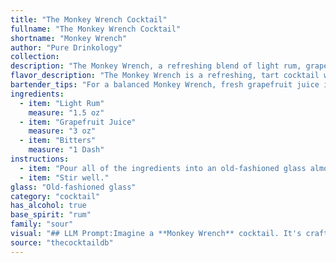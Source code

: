 ```yaml
---
title: "The Monkey Wrench Cocktail"
fullname: "The Monkey Wrench Cocktail"
shortname: "Monkey Wrench"
author: "Pure Drinkology"
collection:
description: "The Monkey Wrench, a refreshing blend of light rum, grapefruit juice, and bitters, belongs to the **Sour** family of cocktails. Its origins are unknown, but its simplicity and tartness likely made it a popular choice among sailors and laborers in the early 20th century. "
flavor_description: "The Monkey Wrench is a refreshing, tart cocktail with a citrusy punch. The light rum provides a smooth, sweet base, while the grapefruit juice delivers a bright, tangy flavor. A dash of bitters adds a subtle complexity and a hint of herbal notes, balancing out the sweetness and creating a well-rounded profile. "
bartender_tips: "For a balanced Monkey Wrench, fresh grapefruit juice is key. Use a good quality light rum, not overly sweet. A few dashes of Angostura bitters add complexity, but go easy – you don't want them to overpower the citrus. Shake well with ice to chill and dilute, then strain into a chilled coupe glass. A grapefruit wedge garnish adds a nice touch! "
ingredients:
  - item: "Light Rum"
    measure: "1.5 oz"
  - item: "Grapefruit Juice"
    measure: "3 oz"
  - item: "Bitters"
    measure: "1 Dash"
instructions:
  - item: "Pour all of the ingredients into an old-fashioned glass almost filled with ice cubes."
  - item: "Stir well."
glass: "Old-fashioned glass"
category: "cocktail"
has_alcohol: true
base_spirit: "rum"
family: "sour"
visual: "## LLM Prompt:Imagine a **Monkey Wrench** cocktail. It's crafted with **light rum**, **grapefruit juice**, and a dash of **bitters**.  **Describe the appearance of this cocktail:*** **Color:** What hues does the cocktail exhibit? Is it a vibrant pink, a more muted coral, or something else entirely?* **Clarity:** Is the cocktail clear, cloudy, or somewhere in between? * **Texture:** Is it smooth and silky, or does it have a slightly cloudy appearance due to the bitters? * **Garnish:** What, if any, garnish is used to elevate the visual appeal of the cocktail? Consider common garnishes like a grapefruit twist, a sprig of mint, or a maraschino cherry.* **Overall Impression:** What is the overall visual impression of the Monkey Wrench? Is it refreshing and bright, bold and vibrant, or something else entirely? Please provide a detailed description of the Monkey Wrench's appearance, capturing its essence with words. "
source: "thecocktaildb"
---
```


